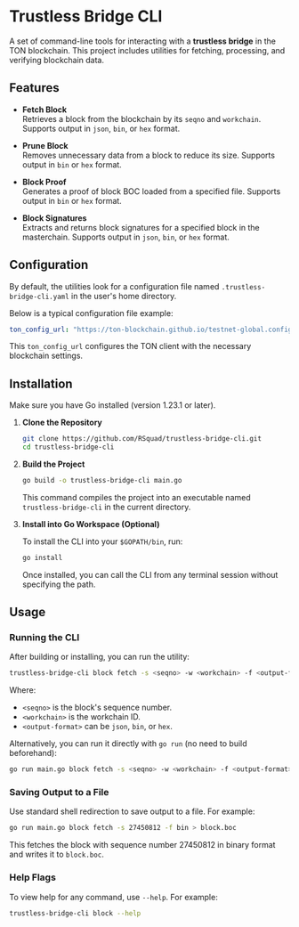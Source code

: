 # Trustless Bridge CLI

A set of command-line tools for interacting with a **trustless bridge** in the TON blockchain. This project includes utilities for fetching, processing, and verifying blockchain data.

## Features

- **Fetch Block**  
  Retrieves a block from the blockchain by its `seqno` and `workchain`. Supports output in `json`, `bin`, or `hex` format.

- **Prune Block**  
  Removes unnecessary data from a block to reduce its size. Supports output in `bin` or `hex` format.

- **Block Proof**  
  Generates a proof of block BOC loaded from a specified file. Supports output in `bin` or `hex` format.

- **Block Signatures**  
  Extracts and returns block signatures for a specified block in the masterchain. Supports output in `json`, `bin`, or `hex` format.

## Configuration

By default, the utilities look for a configuration file named `.trustless-bridge-cli.yaml` in the user's home directory.

Below is a typical configuration file example:

```yaml
ton_config_url: "https://ton-blockchain.github.io/testnet-global.config.json"
```

This `ton_config_url` configures the TON client with the necessary blockchain settings.

## Installation

Make sure you have Go installed (version 1.23.1 or later).

1. **Clone the Repository**

   ```bash
   git clone https://github.com/RSquad/trustless-bridge-cli.git
   cd trustless-bridge-cli
   ```

2. **Build the Project**

   ```bash
   go build -o trustless-bridge-cli main.go
   ```

   This command compiles the project into an executable named `trustless-bridge-cli` in the current directory.

3. **Install into Go Workspace (Optional)**

   To install the CLI into your `$GOPATH/bin`, run:

   ```bash
   go install
   ```

   Once installed, you can call the CLI from any terminal session without specifying the path.

## Usage

### Running the CLI

After building or installing, you can run the utility:

```bash
trustless-bridge-cli block fetch -s <seqno> -w <workchain> -f <output-format>
```

Where:

- `<seqno>` is the block's sequence number.
- `<workchain>` is the workchain ID.
- `<output-format>` can be `json`, `bin`, or `hex`.

Alternatively, you can run it directly with `go run` (no need to build beforehand):

```bash
go run main.go block fetch -s <seqno> -w <workchain> -f <output-format>
```

### Saving Output to a File

Use standard shell redirection to save output to a file. For example:

```bash
go run main.go block fetch -s 27450812 -f bin > block.boc
```

This fetches the block with sequence number 27450812 in binary format and writes it to `block.boc`.

### Help Flags

To view help for any command, use `--help`. For example:

```bash
trustless-bridge-cli block --help
```
